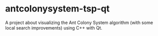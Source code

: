 # antcolonysystem-tsp-qt
A project about visualizing the Ant Colony System algorithm (with some local search improvements) using C++ with Qt.
